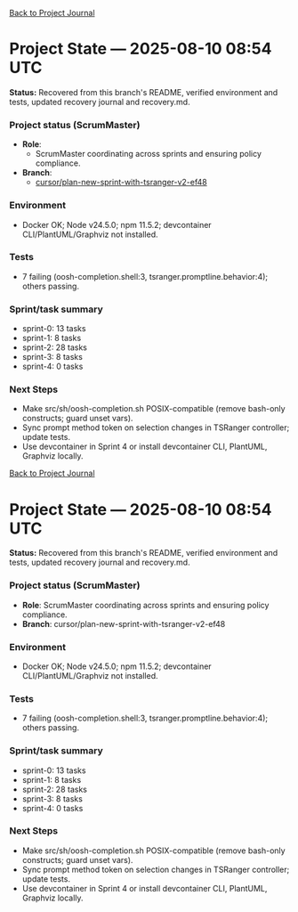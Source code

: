 [Back to Project Journal](../)

# Project State — 2025-08-10 08:54 UTC

**Status:** Recovered from this branch's README, verified environment and tests, updated recovery journal and recovery.md.

### Project status (ScrumMaster)
- **Role**:
  - ScrumMaster coordinating across sprints and ensuring policy compliance.
- **Branch**:
  - [cursor/plan-new-sprint-with-tsranger-v2-ef48](https://github.com/Cerulean-Circle-GmbH/Web4Articles/tree/cursor/plan-new-sprint-with-tsranger-v2-ef48)

### Environment
- Docker OK; Node v24.5.0; npm 11.5.2; devcontainer CLI/PlantUML/Graphviz not installed.

### Tests
- 7 failing (oosh-completion.shell:3, tsranger.promptline.behavior:4); others passing.

### Sprint/task summary
- sprint-0: 13 tasks
- sprint-1: 8 tasks
- sprint-2: 28 tasks
- sprint-3: 8 tasks
- sprint-4: 0 tasks

### Next Steps
- Make src/sh/oosh-completion.sh POSIX-compatible (remove bash-only constructs; guard unset vars).
- Sync prompt method token on selection changes in TSRanger controller; update tests.
- Use devcontainer in Sprint 4 or install devcontainer CLI, PlantUML, Graphviz locally.

[Back to Project Journal](../)

# Project State — 2025-08-10 08:54 UTC

**Status:** Recovered from this branch's README, verified environment and tests, updated recovery journal and recovery.md.

### Project status (ScrumMaster)
- **Role**: ScrumMaster coordinating across sprints and ensuring policy compliance.
- **Branch**: cursor/plan-new-sprint-with-tsranger-v2-ef48

### Environment
- Docker OK; Node v24.5.0; npm 11.5.2; devcontainer CLI/PlantUML/Graphviz not installed.

### Tests
- 7 failing (oosh-completion.shell:3, tsranger.promptline.behavior:4); others passing.

### Sprint/task summary
- sprint-0: 13 tasks
- sprint-1: 8 tasks
- sprint-2: 28 tasks
- sprint-3: 8 tasks
- sprint-4: 0 tasks

### Next Steps
- Make src/sh/oosh-completion.sh POSIX-compatible (remove bash-only constructs; guard unset vars).
- Sync prompt method token on selection changes in TSRanger controller; update tests.
- Use devcontainer in Sprint 4 or install devcontainer CLI, PlantUML, Graphviz locally.
